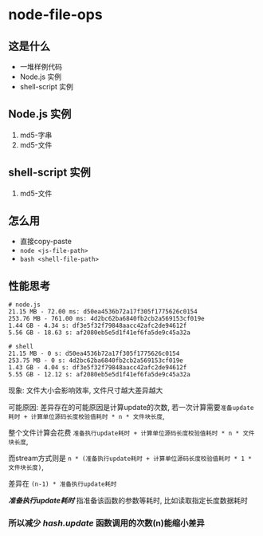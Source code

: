 # node-file-ops

## 这是什么

- 一堆样例代码
- Node.js 实例
- shell-script 实例

## Node.js 实例

1. md5-字串
2. md5-文件

## shell-script 实例

1. md5-文件

## 怎么用

- 直接copy-paste
- `node <js-file-path>`
- `bash <shell-file-path>`

## 性能思考

```shell
# node.js
21.15 MB - 72.00 ms: d50ea4536b72a17f305f1775626c0154
253.76 MB - 761.00 ms: 4d2bc62ba6840fb2cb2a569153cf019e
1.44 GB - 4.34 s: df3e5f32f79848aacc42afc2de94612f
5.56 GB - 18.63 s: af2080eb5e5d1f41ef6fa5de9c45a32a

# shell
21.15 MB - 0 s: d50ea4536b72a17f305f1775626c0154
253.75 MB - 0 s: 4d2bc62ba6840fb2cb2a569153cf019e
1.43 GB - 4.04 s: df3e5f32f79848aacc42afc2de94612f
5.55 GB - 12.12 s: af2080eb5e5d1f41ef6fa5de9c45a32a
```

现象: 文件大小会影响效率, 文件尺寸越大差异越大

可能原因: 差异存在的可能原因是计算update的次数, 若一次计算需要`准备update耗时 + 计算单位源码长度校验值耗时 * n * 文件块长度`,

整个文件计算会花费 `准备执行update耗时 + 计算单位源码长度校验值耗时 * n * 文件块长度`,

而stream方式则是 `n * (准备执行update耗时 + 计算单位源码长度校验值耗时 * 1 * 文件块长度)`,

差异在 `(n-1) * 准备执行update耗时`

***准备执行update耗时*** 指准备该函数的参数等耗时, 比如读取指定长度数据耗时

### **所以减少 *hash.update* 函数调用的次数(n)能缩小差异**
